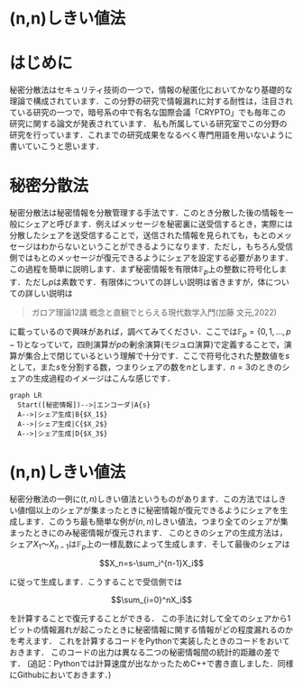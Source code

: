 # (n,n)しきい値法
# はじめに
秘密分散法はセキュリティ技術の一つで，情報の秘匿化においてかなり基礎的な理論で構成されています．この分野の研究で情報漏れに対する耐性は，注目されている研究の一つで，暗号系の中で有名な国際会議「CRYPTO」でも毎年この研究に関する論文が発表されています．
私も所属している研究室でこの分野の研究を行っています．これまでの研究成果をなるべく専門用語を用いないように書いていこうと思います．

# 秘密分散法
秘密分散法は秘密情報を分散管理する手法です．このとき分散した後の情報を一般にシェアと呼びます．例えばメッセージを秘密裏に送受信するとき，実際には分散したシェアを送受信することで，送信された情報を見られても，もとのメッセージはわからないということができるようになります．ただし，もちろん受信側ではもとのメッセージが復元できるようにシェアを設定する必要があります．
この過程を簡単に説明します．まず秘密情報を有限体$`\mathbb{F}_{p}`$上の整数に符号化します．ただし$`p`$は素数です．有限体についての詳しい説明は省きますが，体についての詳しい説明は
>ガロア理論12講 概念と直観でとらえる現代数学入門(加藤 文元,2022)

に載っているので興味があれば，調べてみてください．ここでは$`\mathbb{F}_{p}=\lbrace0,1,\ldots,p-1\rbrace`$となっていて，四則演算が$`p`$の剰余演算(モジュロ演算)で定義することで，演算が集合上で閉じているという理解で十分です．ここで符号化された整数値を$`s`$として，また$`s`$を分割する数，つまりシェアの数を$`n`$とします．$`n=3`$のときのシェアの生成過程のイメージはこんな感じです．
```mermaid
graph LR
  Start([秘密情報])-->|エンコーダ|A{s}
  A-->|シェア生成|B{$X_1$}
  A-->|シェア生成|C{$X_2$}
  A-->|シェア生成|D{$X_3$}
```

# (n,n)しきい値法
秘密分散法の一例に$`(t,n)`$しきい値法というものがあります．この方法ではしきい値$`t`$個以上のシェアが集まったときに秘密情報が復元できるようにシェアを生成します．このうち最も簡単な例が$`(n,n)`$しきい値法，つまり全てのシェアが集まったときにのみ秘密情報が復元されます．
このときのシェアの生成方法は，シェア$`X_1\text{～}X_{n-1}`$は$`\mathbb{F}_{p}`$上の一様乱数によって生成します．そして最後のシェアは

$$X_n=s-\sum_i^{n-1}X_i$$

に従って生成します．こうすることで受信側では

$$\sum_{i=0}^nX_i$$

を計算することで復元することができる．
この手法に対して全てのシェアから1ビットの情報漏れが起こったときに秘密情報に関する情報がどの程度漏れるのかを考えます．
これを計算するコードをPythonで実装したときのコードをおいておきます．
このコードの出力は異なる二つの秘密情報間の統計的距離の差です．
(追記：Pythonでは計算速度が出なかったためC++で書き直しました．同様にGithubにおいておきます．)
